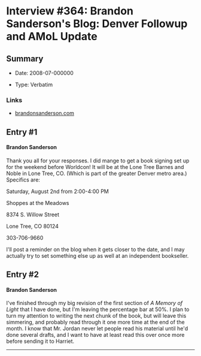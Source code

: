 # Interview #364: Brandon Sanderson's Blog: Denver Followup and AMoL Update

## Summary

- Date: 2008-07-000000

- Type: Verbatim

### Links

- [brandonsanderson.com](http://www.brandonsanderson.com/blog/672/Denver-Followup-and-AMoL-Update)


## Entry #1

#### Brandon Sanderson

Thank you all for your responses. I did mange to get a book signing set up for the weekend before Worldcon! It will be at the Lone Tree Barnes and Noble in Lone Tree, CO. (Which is part of the greater Denver metro area.) Specifics are:

Saturday, August 2nd from 2:00-4:00 PM

Shoppes at the Meadows
  
8374 S. Willow Street
  
Lone Tree, CO 80124
  
303-706-9660

I'll post a reminder on the blog when it gets closer to the date, and I may actually try to set something else up as well at an independent bookseller.

## Entry #2

#### Brandon Sanderson

I've finished through my big revision of the first section of
*A Memory of Light*
that I have done, but I'm leaving the percentage bar at 50%. I plan to turn my attention to writing the next chunk of the book, but will leave this simmering, and probably read through it one more time at the end of the month. I know that Mr. Jordan never let people read his material until he'd done several drafts, and I want to have at least read this over once more before sending it to Harriet.


---

